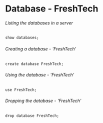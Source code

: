 #  Database - FreshTech 

###### Listing the databases in a server

```
show databases;
```

###### Creating a database - 'FreshTech'

```
create database FreshTech;
```


###### Using the database - 'FreshTech'

```
use FreshTech;
```


###### Dropping the database - 'FreshTech'

```
drop database FreshTech;
```
